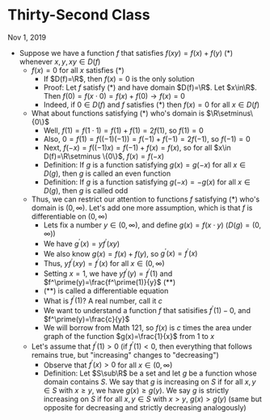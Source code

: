 # Thirty-Second Class
Nov 1, 2019
* Suppose we have a function $f$ that satisfies $f(xy)=f(x)+f(y)$ $(*)$ whenever $x, y, xy\in D(f)$
  * $f(x)=0$ for all $x$ satisfies $(*)$
    * If $D(f)=\R$, then $f(x)=0$ is the only solution
    * Proof: Let $f$ satisfy $(*)$ and have domain $D(f)=\R$. Let $x\in\R$. Then $f(0)=f(x\cdot 0)=f(x)+f(0)\to f(x)=0$
    * Indeed, if $0\in D(f)$ and $f$ satisfies $(*)$ then $f(x)=0$ for all $x\in D(f)$
  * What about functions satisfying $(*)$ who's domain is $\R\setminus\{0\}$
    * Well, $f(1)=f(1\cdot 1)=f(1)+f(1)=2f(1)$, so $f(1)=0$
    * Also, $0=f(1)=f((-1)(-1))=f(-1)+f(-1)=2f(-1)$, so $f(-1)=0$
    * Next, $f(-x)=f((-1)x)=f(-1)+f(x)=f(x)$, so for all $x\in D(f)=\R\setminus \{0\}$, $f(x)=f(-x)$
    * Definition: If $g$ is a function satisfying $g(x)=g(-x)$ for all $x\in D(g)$, then $g$ is called an even function
    * Definition: If $g$ is a function satisfying $g(-x)=-g(x)$ for all $x\in D(g)$, then $g$ is called odd
  * Thus, we can restrict our attention to functions $f$ satisfying $(*)$ who's domain is $(0, \infty)$. Let's add one more assumption, which is that $f$ is differentiable on $(0, \infty)$
    * Lets fix a number $y\in(0, \infty)$, and define $g(x)=f(x\cdot y)$ ($D(g)=(0, \infty)$)
    * We have $g^\prime(x)=yf^\prime(xy)$
    * We also know $g(x)=f(x)+f(y)$, so $g^\prime(x)=f^\prime(x)$
    * Thus, $yf^\prime(xy)=f^\prime(x)$ for all $x\in(0, \infty)$
    * Setting $x=1$, we have $yf^\prime(y)=f^\prime(1)$ and $f^\prime(y)=\frac{f^\prime(1)}{y}$ $(**)$
    * $(**)$ is called a differentiable equation
    * What is $f^\prime(1)$? A real number, call it $c$
    * We want to understand a function $f$ that satisifies $f^\prime(1)-0$, and $f^\prime(y)=\frac{c}{y}$
    * We will borrow from Math 121, so $f(x)$ is $c$ times the area under graph of the function $g(x)=\frac{1}{x}$ from $1$ to $x$
  * Let's assume that $f^\prime(1)>0$ (if $f^\prime(1)<0$, then everything that follows remains true, but "increasing" changes to "decreasing")
    * Observe that $f^\prime(x)>0$ for all $x\in (0, \infty)$
    * Definition: Let $S\sub\R$ be a set and let $g$ be a function whose domain contains $S$. We say that $g$ is increasing on $S$ if for all $x, y\in S$ with $x\geq y$, we have $g(x)\geq g(y)$. We say $g$ is strictly increasing on $S$ if for all $x, y\in S$ with $x>y$, $g(x)>g(y)$ (same but opposite for decreasing and strictly decreasing analogously)